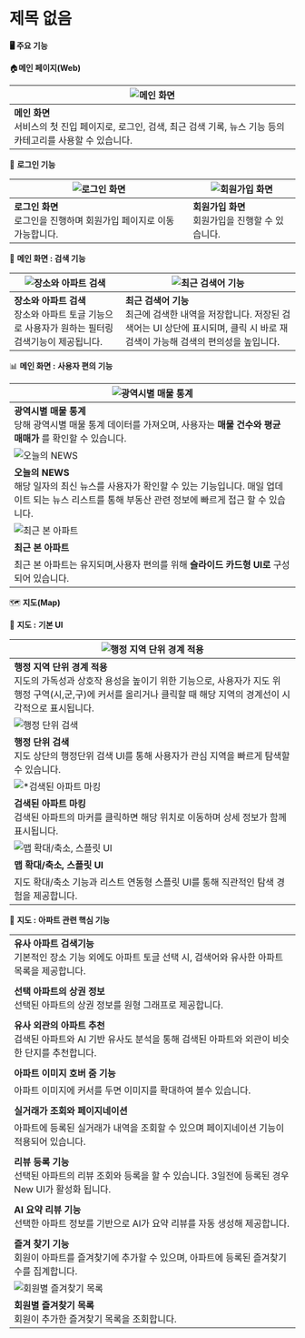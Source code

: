 # 제목 없음

**🖥️ 주요 기능**

🏠**메인 페이지(Web)**

| ![메인 화면](https://github.com/user-attachments/assets/c87a260f-313d-4881-a88b-393c579ec718)|
| --- |
| **메인 화면** <br> 서비스의 첫 진입 페이지로, 로그인, 검색, 최근 검색 기록, 뉴스 기능 등의 카테고리를 사용할 수 있습니다. |

🔐 **로그인 기능**

| ![로그인 화면](https://github.com/user-attachments/assets/0acba9d6-ef6d-4724-ba9c-bb60b4ae25cc) |![회원가입 화면](https://github.com/user-attachments/assets/691c147e-e603-4883-a207-331550f5dd12)|
| --- | --- |
| **로그인 화면** <br> 로그인을 진행하며 회원가입 페이지로 이동 가능합니다. | **회원가입 화면** <br> 회원가입을 진행할 수 있습니다. |

🔎 **메인 화면 : 검색 기능**

| ![장소와 아파트 검색](https://github.com/user-attachments/assets/0059fba5-6bc4-4aa4-9fa4-391d4ec8b5f9) | ![최근 검색어 기능](https://github.com/user-attachments/assets/04cdc345-cdc3-4a95-a5c8-52a4464b3b4f)|
| --- | --- |
| **장소와 아파트 검색** <br> 장소와 아파트 토글 기능으로 사용자가 원하는 필터링 검색기능이 제공됩니다. | **최근 검색어 기능** <br> 최근에 검색한 내역을 저장합니다. 저장된 검색어는 UI 상단에 표시되며, 클릭 시 바로 재검색이 가능해 검색의 편의성을 높입니다. |

📊 **메인 화면 :** **사용자 편의 기능**

| ![광역시별 매물 통계](https://github.com/user-attachments/assets/45901d72-b444-4d65-aa0c-eedd03041868)|
| --- |
| **광역시별 매물 통계** <br> 당해 광역시별 매물 통계 데이터를 가져오며, 사용자는 **매물 건수와 평균 매매가** 를 확인할 수 있습니다. |
| ![오늘의 NEWS](https://github.com/user-attachments/assets/8f0be2de-b447-4c63-994e-55b008b411cd) |
| **오늘의 NEWS** <br> 해당 일자의 최신 뉴스를 사용자가 확인할 수 있는 기능입니다. 매일 업데이트 되는 뉴스 리스트를 통해 부동산 관련 정보에 빠르게 접근 할 수 있습니다. |
| ![최근 본 아파트](https://github.com/user-attachments/assets/ea253563-21ef-4311-bac0-7ad47611f776) |
| **최근 본 아파트**  <br> 
최근 본 아파트는 유지되며,사용자 편의를 위해 **슬라이드 카드형 UI로** 구성되어 있습니다. |

🗺️ **지도(Map)**

👤 **지도 :** **기본 UI**

| ![행정 지역 단위 경계 적용](https://github.com/user-attachments/assets/8603566c-feeb-49b2-b183-43575bee7e3a) |
| --- |
| **행정 지역 단위 경계 적용** <br> 지도의 가독성과 상호작 용성을 높이기 위한 기능으로, 사용자가 지도 위 행정 구역(시,군,구)에 커서를 올리거나 클릭할 때 해당 지역의 경계선이 시각적으로 표시됩니다. |
| ![행정 단위 검색](https://github.com/user-attachments/assets/a57419f4-90c8-4a81-ac9a-7e3dc0772bb3) |
| **행정 단위 검색** <br> 지도 상단의 행정단위 검색 UI를 통해 사용자가 관심 지역을 빠르게 탐색할 수 있습니다. |
| ![*검색된 아파트 마킹](https://github.com/user-attachments/assets/623aa89e-b3de-4001-93ca-06ca2f54a9b7) |
| **검색된 아파트 마킹** <br> 검색된 아파트의 마커를 클릭하면 해당 위치로 이동하며 상세 정보가 함께 표시됩니다. |
| ![맵 확대/축소, 스플릿 UI](https://github.com/user-attachments/assets/18a10b2c-a6f8-469b-a3da-0c94db677536) |
| **맵 확대/축소, 스플릿 UI**  <br> 
지도 확대/축소 기능과 리스트 연동형 스플릿 UI를 통해 직관적인 탐색 경험을 제공합니다. |

👤 **지도 :** **아파트 관련 핵심 기능**

|  |
| --- |
| **유사 아파트 검색기능** <br> 기본적인 장소 기능 외에도 아파트 토글 선택 시, 검색어와 유사한 아파트 목록을 제공합니다. |
|  |
| **선택 아파트의 상권 정보**<br> 선택된 아파트의 상권 정보를 원형 그래프로 제공합니다. |
|  |
| **유사 외관의 아파트 추천** <br> 검색된 아파트와 AI 기반 유사도 분석을 통해 검색된 아파트와 외관이 비슷한 단지를 추천합니다. |
|  |
| **아파트 이미지 호버 줌 기능**  <br> 
아파트 이미지에 커서를 두면 이미지를 확대하여 볼수 있습니다. |
|  |
| **실거래가 조회와 페이지네이션**  <br> 
아파트에 등록된 실거래가 내역을 조회할 수 있으며 페이지네이션 기능이 적용되어 있습니다. |
|  |
| **리뷰 등록 기능**  <br> 선택된 아파트의 리뷰 조회와 등록을 할 수 있습니다. 3일전에 등록된 경우 New UI가 활성화 됩니다. |
|  |
| **AI 요약 리뷰 기능**  <br> 선택한 아파트 정보를 기반으로 AI가 요약 리뷰를 자동 생성해 제공합니다. |
|  |
|  **즐겨 찾기 기능**  <br> 회원이 아파트를 즐겨찾기에 추가할 수 있으며, 아파트에 등록된 즐겨찾기 수를 집계합니다. |
| ![회원별 즐겨찾기 목록](https://github.com/user-attachments/assets/701c0365-5e4a-4c86-b605-60ef5d2c8f9c) |
|  **회원별 즐겨찾기 목록**  <br> 회원이 추가한 즐겨찾기 목록을 조회합니다. |
